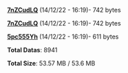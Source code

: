 [**7nZCudLQ**](/data/7nZCudLQ.txt) (14/12/22 - 16:19)- 742 bytes

[**7nZCudLQ**](/data/7nZCudLQ.txt) (14/12/22 - 16:19)- 742 bytes

[**5pc555Yh**](/data/5pc555Yh.txt) (14/12/22 - 16:19)- 611 bytes

**Total Datas**: 8941

**Total Size**: 53.57 MB / 53.6 MB